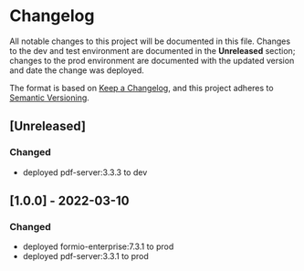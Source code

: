 # Changelog
All notable changes to this project will be documented in this file. Changes to the dev and test environment are documented in the **Unreleased** section; changes to the prod environment are documented with the updated version and date the change was deployed.

The format is based on [Keep a Changelog](https://keepachangelog.com/en/1.0.0/),
and this project adheres to [Semantic Versioning](https://semver.org/spec/v2.0.0.html).

## [Unreleased]
### Changed
- deployed pdf-server:3.3.3 to dev

## [1.0.0] - 2022-03-10
### Changed
- deployed formio-enterprise:7.3.1 to prod
- deployed pdf-server:3.3.1 to prod

